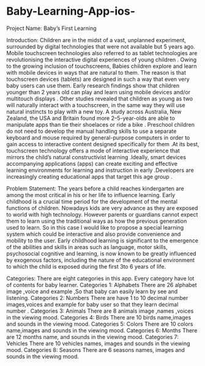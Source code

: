 # Baby-Learning-App-ios-

Project Name: Baby’s First Learning

Introduction:
Children are in the midst of a vast, unplanned experiment, surrounded by digital technologies that were not available but 5 years ago. Mobile touchscreen technologies also referred to as tablet technologies are revolutionising the interactive digital experiences of young children . Owing to the growing inclusion of touchscreens, Babies children explore and learn with mobile devices in ways that are natural to them. The reason is that touchscreen devices (tablets) are designed in such a way that even very baby users can use them. Early research findings show that children younger than 2 years old can play and learn using mobile devices and/or multitouch displays . Other studies revealed that children as young as two will naturally interact with a touchscreen, in the same way they will use natural instincts to play with a new toy. A study across Australia, New Zealand, the USA and Britain found more 2–5-year-olds are able to manipulate apps than tie their shoelaces or ride a bike . Preschool children do not need to develop the manual handling skills to use a separate keyboard and mouse required by general-purpose computers in order to gain access to interactive content designed specifically for them .At its best, touchscreen technology offers a mode of interactive experience that mirrors the child’s natural constructivist learning .Ideally, smart devices accompanying applications (apps) can create exciting and effective learning environments for learning and instruction in early .Developers are increasingly creating educational apps that target this age group .


Problem Statement:
The years before a child reaches kindergarten are among the most critical in his or her life to influence learning. Early childhood is a crucial time period for the development of the mental functions of children. Nowadays kids are very advance as they are exposed to world with high technology. However parents or guardians cannot expect them to learn
using the traditional ways as how the previous generation used to learn. So in this case I would like to propose a special learning system which could be interactive and also provide convenience and mobility to the user. Early childhood learning is significant to the emergence of the abilities and skills in areas such as language, motor skills, psychosocial cognitive and learning, is now known to be greatly influenced by exogenous factors, including the nature of the educational environment to which the child is exposed during the first 3to 6 years of life.


Categories:
There are eight categories in this app. Every category have lot of contents for baby learner.
Categories 1: Alphabets
There are 26 alphabet image ,voice and example ,So that baby can easily learn by see and listening.
Categories 2:  Numbers 
There are have 1 to 10 decimal number images,voices and example for baby user so that they learn decimal number .
Categories  3: Animals
There are 8 animals image ,names ,voices in the viewing mood.
Categories  4: Birds
There are 10 birds name,images and sounds in the viewing mood.
Categories  5: Colors
There are  10 colors  name,images and sounds in the viewing mood.
Categories  6: Months
There are 12 months  name, and sounds in the viewing mood.
Categories  7: Vehicles
There are  10 vehicles names, images and sounds in the viewing mood.
Categories  8:  Seasons
There are 6 seasons names, images and sounds in the viewing mood.


